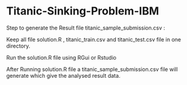 # Titanic-Sinking-Problem-IBM
 Step to generate the Result file titanic_sample_submission.csv :

Keep all file solution.R , titanic_train.csv and titanic_test.csv file in one directory.

Run the solution.R file using RGui or Rstudio

After Running solution.R file a titanic_sample_submission.csv file will generate which give the analysed result data.
